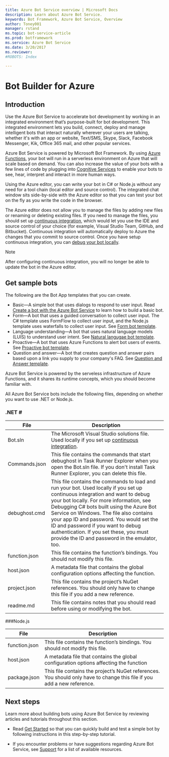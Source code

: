 ```yaml
---
title: Azure Bot Service overview | Microsoft Docs
description: Learn about Azure Bot Service.
keywords: Bot Framework, Azure Bot Service, Overview
author: Toney001
manager: rstand
ms.topic: bot-service-article
ms.prod: botframework
ms.service: Azure Bot Service
ms.date: 3/20/2017
ms.reviewer: 
#ROBOTS: Index

---
```


# Bot Builder for Azure

## Introduction

Use the Azure Bot Service to accelerate bot development by working in an integrated environment that’s purpose-built for bot development. This integrated environment lets you build, connect, deploy and manage intelligent bots that interact naturally wherever your users are talking, whether it's with an app or website, Text/SMS, Skype, Slack, Facebook Messenger, Kik, Office 365 mail, and other popular services. 

Azure Bot Service is powered by Microsoft Bot Framework. By using <a href="https://docs.microsoft.com/en-us/azure/azure-functions/">Azure Functions</a>, your bot will run in a serverless environment on Azure that will scale based on demand. You can also increase the value of your bots with a few lines of code by plugging into <a href="https://www.microsoft.com/cognitive-services/en-US/sign-up?ReturnUrl=/cognitive-services/en-us/subscriptions" target="_blank">Cognitive Services</a> to enable your bots to see, hear, interpret and interact in more human ways.

Using the Azure editor, you can write your bot in C# or Node.js without any need for a tool chain (local editor and source control). The integrated chat window sits side-by-side with the Azure editor so that you can test your bot on the fly as you write the code in the browser.

The Azure editor does not allow you to manage the files by adding new files or renaming or deleting existing files. If you need to manage the files, you should set up [continuous integration](bot-framework-azure-continuousintegration.md), which would let you use the IDE and source control of your choice (for example, Visual Studio Team, GitHub, and Bitbucket). Continuous integration will automatically deploy to Azure the changes that you commit to source control. Once you have setup continuous integration, you can [debug your bot locally](bot-framework-azure-debug.md).

> [!NOTE]
> After configuring continuous integration, you will no longer be able to update the bot in the Azure editor.

## Get sample bots
The following are the Bot App templates that you can create.

* Basic—A simple bot that uses dialogs to respond to user input. Read [Create a bot with the Azure Bot Service](bot-framework-azure-basic-bot.md) to learn how to build a basic bot.
* Form—A bot that uses a guided conversation to collect user input. The C# template uses FormFlow to collect user input, and the Node.js template uses waterfalls to collect user input. See  [Form bot template](bot-framework-azure-formbot.md).
* Language understanding—A bot that uses natural language models (LUIS) to understand user intent. See [Natural langugae bot template](bot-framework-azure-naturallanguagebot.md).
* Proactive—A bot that uses Azure Functions to alert bot users of events. See [Proactive bot template](bot-framework-azure-proactivebot.md).
* Question and answer—A bot that creates question and answer pairs based upon a link you supply to your company's FAQ. See [Question and Answer template](bot-framework-azure-questionandanswerbot.md).


Azure Bot Service is powered by the serveless infrastructure of Azure Functions, and it shares its runtime concepts, which you should become familiar with.

All Azure Bot Service bots include the following files, depending on whether you want to use .NET or Node.js.

### .NET \#

| File | Description |
|------|-------------|
| Bot.sln | The Microsoft Visual Studio solutions file. Used locally if you set up [continuous integration](bot-framework-azure-continuousintegration.md). |
|Commands.json | This file contains the commands that start debughost in Task Runner Explorer when you open the Bot.sln file. If you don't install Task Runner Explorer, you can delete this file.
| debughost.cmd | This file contains the commands to load and run your bot. Used locally if you set up continuous integration and want to debug your bot locally. For more information, see Debugging C# bots built using the Azure Bot Service on Windows. The file also contains your app ID and password. You would set the ID and password if you want to debug authentication. If you set these, you must provide the ID and password in the emulator, too. |
| function.json | This file contains the function’s bindings. You should not modify this file. |
| host.json | A metadata file that contains the global configuration options affecting the function. |
| project.json | This file contains the project’s NuGet references. You should only have to change this file if you add a new reference. |
| readme.md | This file contains notes that you should read before using or modifying the bot. |


###Node.js

| File | Description |
|------|-------------|
| function.json | This file contains the function’s bindings. You should not modify this file. |
| host.json | A metadata file that contains the global configuration options affecting the function |
| package.json | This file contains the project’s NuGet references. You should only have to change this file if you add a new reference. |

## Next steps

Learn more about building bots using Azure Bot Service by
reviewing articles and tutorials throughout this section.

- Read [Get Started](bot-framework-azure-getstarted.md) so that you can quickly build and test a simple bot by following instructions in this step-by-step tutorial.

- If you encounter problems or have suggestions regarding Azure Bot Service, 
see [Support](bot-framework-resources-support.md) for a list of available resources. 
